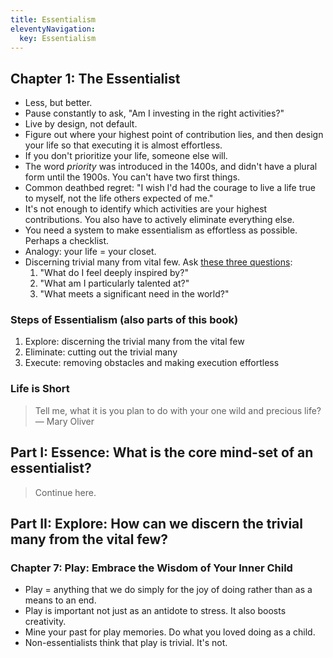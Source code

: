 ```yaml
---
title: Essentialism
eleventyNavigation:
  key: Essentialism
---
```


## Chapter 1: The Essentialist

- Less, but better.
- Pause constantly to ask, "Am I investing in the right activities?"
- Live by design, not default.
- Figure out where your highest point of contribution lies, and then design your life so that executing it is almost effortless.
- If you don't prioritize your life, someone else will.
- The word _priority_ was introduced in the 1400s, and didn't have a plural form until the 1900s. You can't have two first things.
- Common deathbed regret: "I wish I'd had the courage to live a life true to myself, not the life others expected of me."
- It's not enough to identify which activities are your highest contributions. You also have to actively eliminate everything else.
- You need a system to make essentialism as effortless as possible. Perhaps a checklist.
- Analogy: your life = your closet.
- Discerning trivial many from vital few. Ask [these three questions](three-questions.md):
  1. "What do I feel deeply inspired by?"
  2. "What am I particularly talented at?"
  3. "What meets a significant need in the world?"

### Steps of Essentialism (also parts of this book)

1. Explore: discerning the trivial many from the vital few
2. Eliminate: cutting out the trivial many
3. Execute: removing obstacles and making execution effortless

### Life is Short

> Tell me, what it is you plan to do
> with your one wild and precious life?
> — Mary Oliver

## Part I: Essence: What is the core mind-set of an essentialist?

> Continue here.

## Part II: Explore: How can we discern the trivial many from the vital few?

### Chapter 7: Play: Embrace the Wisdom of Your Inner Child

- Play = anything that we do simply for the joy of doing rather than as a means to an end.
- Play is important not just as an antidote to stress. It also boosts creativity.
- Mine your past for play memories. Do what you loved doing as a child.
- Non-essentialists think that play is trivial. It's not.
